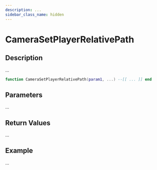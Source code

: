 ```yaml
---
description: ...
sidebar_class_name: hidden
---
```


# CameraSetPlayerRelativePath

## Description

...

```lua
function CameraSetPlayerRelativePath(param1, ...) --[[ ... ]] end
```

## Parameters

...

## Return Values

...

## Example

...

